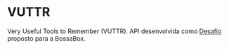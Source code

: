 # VUTTR

Very Useful Tools to Remember (VUTTR). API desenvolvida como [Desafio](https://www.notion.so/Back-end-0b2c45f1a00e4a849eefe3b1d57f23c6) proposto para a BossaBox.
